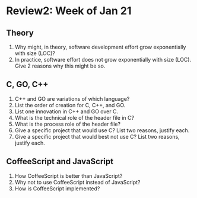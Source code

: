 # Review2: Week of Jan 21

## Theory
1. Why might, in theory, software development effort grow exponentially with size (LOC)? 
2. In practice, software effort does not grow exponentially with size (LOC). Give 2 reasons why this might be so.

## C, GO, C++
1. C++ and GO are variations of which language?
2. List the order of creation for C, C++, and GO.
3. List one innovation in C++ and GO over C.
4. What is the technical role of the header file in C?
5. What is the process role of the header file?
6. Give a specific project that would use C? List two reasons, justify each.
7. Give a specific project that would best not use C? List two reasons, justify each.

## CoffeeScript and JavaScript
1. How CoffeeScript is better than JavaScript?
2. Why not to use CoffeeScript instead of JavaScript?
3. How is CoffeeScript implemented?